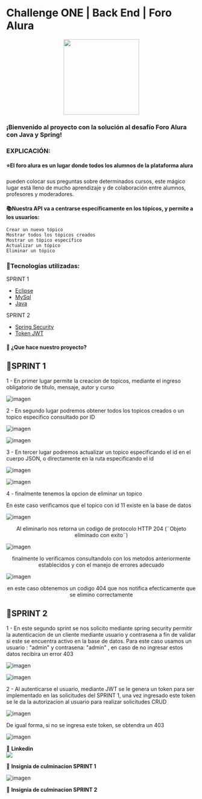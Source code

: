 # Challenge ONE | Back End | Foro Alura 

<p align="center" >
     <img width="200" heigth="200" src="https://user-images.githubusercontent.com/91544872/209678377-70b50b21-33de-424c-bed8-6a71ef3406ff.png">
</p>

### ¡Bienvenido al proyecto con la solución al desafío Foro Alura con Java y Spring! 


### EXPLICACIÓN:

#### ⭐El foro alura es un lugar donde todos los alumnos de la plataforma alura
pueden colocar sus preguntas sobre determinados cursos, este mágico lugar está lleno de mucho aprendizaje y de colaboración entre alumnos, profesores y moderadores.

#### 📚Nuestra API va a centrarse específicamente en los tópicos, y permite a los usuarios:

    Crear un nuevo tópico
    Mostrar todos los tópicos creados
    Mostrar un tópico específico
    Actualizar un tópico
    Eliminar un tópico

### 📃Tecnologías utilizadas:

SPRINT 1
  - [Eclipse](https://www.eclipse.org/)
  - [MySql](https://www.mysql.com/)
  - [Java](https://www.java.com/en/)

SPRINT 2
  - [Spring Security](https://start.spring.io/)
  - [Token JWT](https://jwt.io/)


#### 🔹 ¿Que hace nuestro proyecto?


## 🚧SPRINT 1


1 - En primer lugar permite la creacion de topicos, mediante el ingreso obligatorio de titulo, mensaje, autor y curso

![imagen](https://github.com/betangil238/Foro/assets/121052500/9e2adc9f-990f-4f3a-9919-bb5549b0ad95)

2 - En segundo lugar podremos obtener todos los topicos creados o un topico especifico consultado por ID

![imagen](https://github.com/betangil238/Foro/assets/121052500/4fb503b3-f655-41b7-bd6e-fd512e2a7edf)
 

![imagen](https://github.com/betangil238/Foro/assets/121052500/265fb88b-30b3-490a-86f3-95ce9e15dbad)



3 - En tercer lugar podremos actualizar un topico especificando el id en el cuerpo JSON, o directamente en la ruta especificando el id

![imagen](https://github.com/betangil238/Foro/assets/121052500/3722b757-a7a7-4183-a242-ab948a90e8db)



![imagen](https://github.com/betangil238/Foro/assets/121052500/4c502bae-41d4-4022-8dc4-ecb6e93702c8)


4 - finalmente tenemos la opcion de eliminar un topico

En este caso verificamos que el topico con id 11 existe en la base de datos

![imagen](https://github.com/betangil238/Foro/assets/121052500/16edae7c-36aa-4a88-93e9-4eefb952a111)

<p align="center" >
Al eliminarlo nos retorna un codigo de protocolo HTTP 204 (¨Objeto eliminado con exito¨)
</p>

![imagen](https://github.com/betangil238/Foro/assets/121052500/4b932922-7f93-473e-8c27-cb7c9bfe24ca)

<p align="center" >
finalmente lo verificamos consultandolo con los metodos anteriormente establecidos y con el manejo de errores adecuado
</p>

  ![imagen](https://github.com/betangil238/Foro/assets/121052500/f45ac0af-287e-4454-94c7-4d19caa0cb33)
<p align="center" >
en este caso obtenemos un codigo 404 que nos notifica efecticamente que se elimino correctamente
</p>


## 🚧SPRINT 2


1 - En este segundo sprint se nos solicito mediante spring security permitir la autenticacion de un cliente mediante
usuario y contrasena a fin de validar si este se encuentra activo en la base de datos.
Para este caso usamos un usuario : "admin" y contrasena: "admin" , en caso de no ingresar estos datos recibira un error 403

![imagen](https://github.com/betangil238/Foro/assets/121052500/a19fd5d1-9c5e-4f81-8076-06359ebe0a64)

![imagen](https://github.com/betangil238/Foro/assets/121052500/dd075a0c-77f4-4c78-8e04-1085032b2c9e)



2 - Al autenticarse el usuario, mediante JWT se le genera un token para ser implementado en las solicitudes del SPRINT 1, una vez ingresado este token
se le da la autorizacion al usuario para realizar solicitudes CRUD

![imagen](https://github.com/betangil238/Foro/assets/121052500/9917dbe8-6c26-4455-ba35-ab82c8231933)

De igual forma, si no se ingresa este token, se obtendra un 403

![imagen](https://github.com/betangil238/Foro/assets/121052500/a241909c-b0c6-4137-bd8c-0f04fda4af35)




💙 <strong>Linkedin</strong></br>
<a href="https://www.linkedin.com/in/daniel-betancur-giraldo-834291264/" target="_blank">
<img src="https://img.shields.io/badge/-LinkedIn-%230077B5?style=for-the-badge&logo=linkedin&logoColor=white" target="_blank"></a>

💙 <strong>Insignia de culminacion SPRINT 1</strong></br>

![imagen](https://github.com/betangil238/Foro/assets/121052500/d657b0eb-16be-428d-b174-f600a3d48875)


💙 <strong>Insignia de culminacion SPRINT 2</strong></br>



